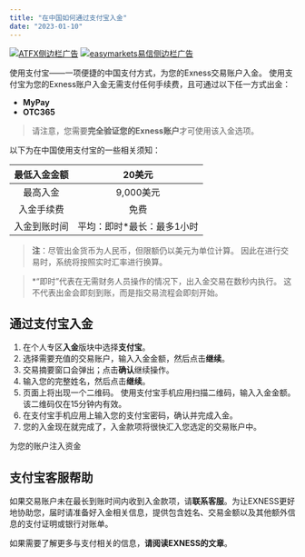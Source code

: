 ```yaml
---
title: "在中国如何通过支付宝入金"
date: "2023-01-10"
---
```


<Ads></Ads> 

<a target="_blank" href="https://www.ifttt.fun/go/atfx-cn/"><img class="size-full wp-image-24489 aligncenter" src="https://cdn.fendou.la/bluehost/ATFX-ads.svg" alt="ATFX侧边栏广告" /></a>
<a  target="_blank" href="https://www.ifttt.fun/go/easymarket/"><img class="size-full wp-image-24489 aligncenter" src="https://cdn.fendou.la/welaowei8/2020/11/easyMarketsAds.svg" alt="easymarkets易信侧边栏广告" /></a>

使用支付宝——一项便捷的中国支付方式，为您的Exness交易账户入金。 使用支付宝为您的Exness账户入金无需支付任何手续费，且可通过以下任一方式出金：

- **MyPay**
- **OTC365**

> 请注意，您需要**完全验证您的Exness账户**才可使用该入金选项。

以下为在中国使用支付宝的一些相关须知：

| 最低入金金额 | 20美元           |
|:------:|:------:|
| 最高入金   | 9,000美元        |
| 入金手续费  | 免费             |
| 入金到账时间 | 平均：即时*最长：最多1小时 |


> **注**：尽管出金货币为人民币，但限额仍以美元为单位计算。 因此在进行交易时，系统将按照实时汇率进行换算。

> *“即时”代表在无需财务人员操作的情况下，出入金交易在数秒内执行。 这不代表出金会即刻到账，而是指交易流程会即刻开始。

## **通过支付宝入金**

1. 在个人专区**入金**版块中选择**支付宝**。
2. 选择需要充值的交易账户，输入入金金额，然后点击**继续**。
3. 交易摘要窗口会弹出；点击**确认**继续操作。
4. 输入您的完整姓名，然后点击**继续**。
5. 页面上将出现一个二维码。 使用支付宝手机应用扫描二维码，输入入金金额。 该二维码仅在15分钟内有效。
6. 在支付宝手机应用上输入您的支付宝密码，确认并完成入金。
7. 您的入金现在就完成了，入金款项将很快汇入您选定的交易账户中。

为您的账户注入资金

## **支付宝客服帮助**

如果交易账户未在最长到账时间内收到入金款项，请**联系客服**。为让EXNESS更好地协助您，届时请准备好入金相关信息，提供包含姓名、交易金额以及其他额外信息的支付证明或银行对账单。

如果需要了解更多与支付相关的信息，**请阅读EXNESS的文章**。
